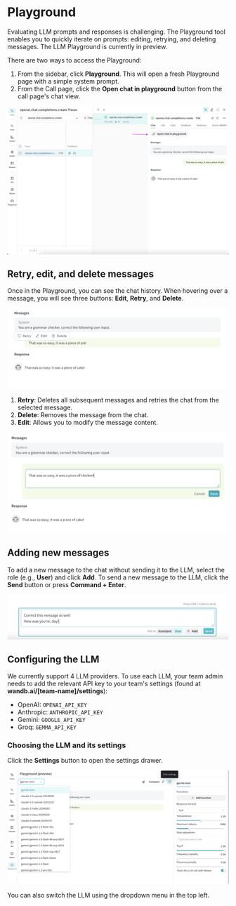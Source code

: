 # Playground

Evaluating LLM prompts and responses is challenging. The Playground tool enables you to quickly iterate on prompts: editing, retrying, and deleting messages. The LLM Playground is currently in preview.

There are two ways to access the Playground:

1. From the sidebar, click **Playground**. This will open a fresh Playground page with a simple system prompt.
2. From the Call page, click the **Open chat in playground** button from the call page's chat view.

![Screenshot of Open in Playground button](imgs/open_chat_in_playground.png)

## Retry, edit, and delete messages

Once in the Playground, you can see the chat history.
When hovering over a message, you will see three buttons: **Edit**, **Retry**, and **Delete**.

![Screenshot of Playground message buttons](imgs/playground_message_buttons.png)

1. **Retry**: Deletes all subsequent messages and retries the chat from the selected message.
2. **Delete**: Removes the message from the chat.
3. **Edit**: Allows you to modify the message content.

![Screenshot of Playground editing](imgs/playground_message_editor.png)

## Adding new messages

To add a new message to the chat without sending it to the LLM, select the role (e.g., **User**) and click **Add**.
To send a new message to the LLM, click the **Send** button or press **Command + Enter**.

![Screenshot of Playground sending a message](imgs/playground_chat_input.png)

## Configuring the LLM

We currently support 4 LLM providers.
To use each LLM, your team admin needs to add the relevant API key to your team's settings (found at **wandb.ai/[team-name]/settings**):

- OpenAI: `OPENAI_API_KEY`
- Anthropic: `ANTHROPIC_API_KEY`
- Gemini: `GOOGLE_API_KEY`
- Groq: `GEMMA_API_KEY`

### Choosing the LLM and its settings

Click the **Settings** button to open the settings drawer.

![Screenshot of Playground settings](imgs/playground_settings.png)

You can also switch the LLM using the dropdown menu in the top left.
